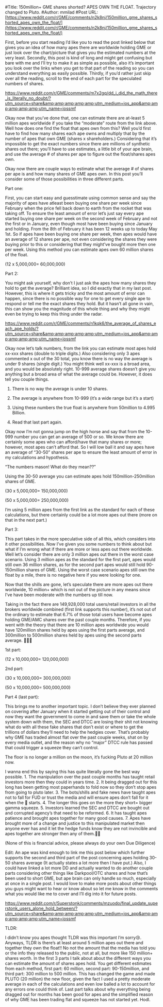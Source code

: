 #Title: 150million+ GME shares shorted? APES OWN THE FLOAT. Trajectory changed to Pluto.
#Author: mmilad
#Post URL: [https://www.reddit.com/r/GME/comments/n2k8nj/150million_gme_shares_shorted_apes_own_the_float/](https://www.reddit.com/r/GME/comments/n2k8nj/150million_gme_shares_shorted_apes_own_the_float/)



First, before you start reading I’d like you to read the post linked below that gives you an idea of how many apes there are worldwide holding GME or just look over the chart/picture that gives you the estimated numbers at the very least. Secondly, this post is kind of long and might get confusing but bare with me and I’ll try to make it as simple as possible, also it’s important you look over the links when you get to that part of the reading so you can understand everything as easily possible. Thirdly, if you’d rather just skip over all the reading, scroll to the end of each part for the speculated numbers of shares. 

https://www.reddit.com/r/GME/comments/m7x2gq/dd_i_did_the_math_there_is_literally_no_doubt/?utm_source=share&amp;amp;amp;amp;amp;utm_medium=ios_app&amp;amp;amp;amp;amp;utm_name=iossmf


Okay now that you’ve done that, one can estimate there are at-least 5 million apes worldwide if you take the “moderate” route from the link above. 
Well how does one find the float that apes own from this? Well you’d first have to find how many shares each ape owns and multiply that by the number of apes that own GME (shares x shareholders.) Considering that it’s impossible to get the exact numbers since there are millions of synthetic shares out there; you’ll have to use estimates, a little bit of your ape brain, and use the average # of shares per ape to figure out the float/shares apes own. 

Okay now there are couple ways to estimate what the average # of shares per ape is and how many shares of GME apes own. In this post you’ll consider some of those possibilities in three different parts.

Part one: 

First, you can start easy and guesstimate using common sense and say the majority of apes have atleast been buying one share per week since February when the price fell back down to earth from the rocket that was taking off. To ensure the least amount of error let’s just say every ape started buying one share per week on the second week of February and not the first or in January, even though most have been buying since January and holding. From the 8th of February it has been 12 weeks up to today May 1st. So if apes have been buying one share per week, then apes would have an average of 12 shares per ape, not even considering the shares they were buying prior to this or considering that they might’ve bought more then one per week. Using this method you can estimate apes own 60 million shares of the float.

 (12 x 5,000,000= 60,000,000) 

Part 2:

You might ask yourself, why don’t I just ask the apes how many shares they hold to get the average? Brilliant idea, so I did exactly that in my last post. However, this is where it gets tricky and the most amount of error can happen, since there is no possible way for one to get every single ape to respond or tell me the exact shares they hold. But it hasn’t all gone in vain, this can show you the magnitude of this whole thing and why they might even be trying to keep this thing under the radar. 

https://www.reddit.com/r/GME/comments/n1kqk6/the_average_of_shares_each_ape_holds/?utm_source=share&amp;amp;amp;amp;amp;utm_medium=ios_app&amp;amp;amp;amp;amp;utm_name=iossmf


Okay now let’s talk numbers, from the link you can estimate most apes hold xx-xxx shares (double to triple digits.) Also considering only 3 apes commented x out of the 30 total, you know there is no way the average is under 9 shares (single digit.) You might think well xx-xxx is a broad area, and you would be absolutely right. 10-999 average shares doesn’t give you anything but a broad area of what the average could be. However, it does tell you couple things. 

1. There is no way the average is under 10 shares. 

2. The average is anywhere from 10-999 (it’s a wide range but it’s a start)

3. Using these numbers the true float is anywhere from 50million to 4.995 Billion. 

4. Read that last part again.

Okay now I’m not gonna jump on the high horse and say that from the 10-999 number you can get an average of 500 or so. We know there are certainly some apes who can afford/have that many shares or more; however, most apes can’t afford that. So I will low ball it and say apes have an average of “30-50” shares per ape to ensure the least amount of error in my calculations and hypothesis. 

“The numbers mason! What do they mean??”

Using the 30-50 average you can estimate apes hold 150million-250million shares of GME.

 (30 x 5,000,000= 150,000,000)

 (50 x 5,000,000= 250,000,000) 

I’m using 5 million apes from the first link as the standard for each of these calculations, but there certainly could be a lot more apes out there (more on that in the next part.)

Part 3: 

This part takes in the more speculative side of all this, which considers into it other possibilities. Now I’ve given you some numbers to think about but what if I’m wrong what if there are more or less apes out there worldwide. Well let’s consider there are only 3 million apes out there in the worst case scenario. Using 3 million apes as the standard for the first part, apes would still own 36 million shares, as for the second part apes would still hold 90-150million shares of GME. Using the worst case scenario apes still own the float by a mile, there is no negative here if you were looking for one. 

Now that the shills are gone, let’s speculate there are more apes out there worldwide, 10 million+ which is not out of the picture in any means since I’ve have been moderate with the numbers up till now. 

Taking in the fact there are 149,928,000 total users/retail investors in all the brokers worldwide combined (first link supports this number), it’s not out of the ordinary to estimate that 6.7% of those total users have become apes holding GME/AMC shares over the past couple months. Therefore, if you went with the theory that there are 10 million apes worldwide you would have 120million shares held by apes using the first parts average, and 300million to 500million shares held by apes using the second parts average. 🤯🤯🤯

1st part: 

(12 x 10,000,000= 120,000,000)

2nd part:

(30 x 10,000,000= 300,000,000)

(50 x 10,000,000= 500,000,000) 




Part 4 (last part):

This brings me to another important topic. I don’t believe they ever planned on covering after January when it started getting out of their control and now they want the government to come in and save them or take the whole system down with them, the SEC and DTCC are losing their shit not knowing what do with all these fake shares that don’t exist or where to get the trillions of dollars they’ll need to help the hedgies cover. That’s probably why GME has traded almost flat over the past couple weeks, shat on by every media outlet, and the reason why no “major” DTCC rule has passed that could trigger a squeeze they can’t control. 

The floor is no longer a million on the moon, it’s fucking Pluto at 20 million now.

I wanna end this by saying this has quite literally gone the best way possible. 1. The manipulation over the past couple months has taught retail investors more then they could in years time. 2. It being dragged out for this long has been getting most paperhands to fold now so they don’t stop apes from going to pluto later. 3. The bots/shills and fake news have taught apes not to fall for FUD or trust the media and will ensure apes don’t fall for it when the 🚀 starts. 4. The longer this goes on the more they short= bigger gamma squeeze. 5. Investors learned the SEC and DTCC are bought out and corrupted agency’s that need to be reformed. 6. It has taught apes patience and brought apes together for many good causes. 7. Apes have brought more of a change and justice to this manipulated market then anyone ever has and it let the hedge funds know they are not invincible and apes together are stronger then any of them.🦍🦍

(None of this is financial advice, please always do your own Due Diligence)

Edit: An ape was kind enough to link me this post below which further supports the second and third part of the post concerning apes holding 30-50 shares average (It actually states a lot more then I have put.)
Also, I could have linked a lot more DD and actually wanted to do another couple parts considering other things like Darkpool/OTC shares and how that’s been used to short GME, but ape brain can only handle so much, especially at once in a single post. I would love to make more posts about other things you guys might want to hear or know about so let me know in the comments what you would like me to cover and I’ll dig into it for future posts.

https://www.reddit.com/r/Superstonk/comments/mzuodo/final_update_superstonk_users_alone_hold_between/?utm_source=share&amp;amp;amp;amp;amp;utm_medium=ios_app&amp;amp;amp;amp;amp;utm_name=iossmf


TLDR: 

I didn’t know you apes thought TLDR was this important I’m sorry😢. Anyways, TLDR is there’s at least around 5 million apes out there and together they own the float!! No not the amount that the media has told you or the info they released to the public, not at all, but more like 150 million+ shares worth. In the first 3 parts I talk about about the different ways you can estimate the amount of shares apes hold. You get different estimates from each method, first part: 60 million, second part: 90-150million, and third part: 300 million to 500 million. This has changed the game and made PLUTO (20 million) the new floor, given the fact I used a pretty moderate average in each of the calculations and even low balled a lot to account for any errors one could think of. Last part talks about why everything being dragged out for months has been good for apes and the simplified reason of why GME has been trading flat and squeeze has not started yet. Hodl.